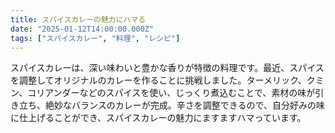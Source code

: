 ```yaml
---
title: スパイスカレーの魅力にハマる
date: "2025-01-12T14:00:00.000Z"
tags: ["スパイスカレー", "料理", "レシピ"]
---
```


スパイスカレーは、深い味わいと豊かな香りが特徴の料理です。最近、スパイスを調整してオリジナルのカレーを作ることに挑戦しました。ターメリック、クミン、コリアンダーなどのスパイスを使い、じっくり煮込むことで、素材の味が引き立ち、絶妙なバランスのカレーが完成。辛さを調整できるので、自分好みの味に仕上げることができ、スパイスカレーの魅力にますますハマっています。
